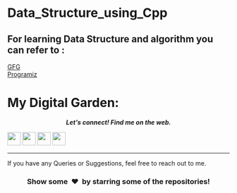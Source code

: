 # Data_Structure_using_Cpp

## For learning Data Structure and algorithm you can refer to :
 <a href="https://www.geeksforgeeks.org/introduction-to-binary-tree-data-structure-and-algorithm-tutorials/">GFG</a>
 <br><a href="https://www.programiz.com/dsa">Programiz</a>

My Digital Garden:
==========================

 <p align="center">
  <b><i>Let's connect! Find me on the web.</i></b>


[<img height="30" src = "https://img.shields.io/badge/gmail-c14438?&style=for-the-badge&logo=gmail&logoColor=white">][gmail] 
[<img height="30" src="https://img.shields.io/badge/linkedin-blue.svg?&style=for-the-badge&logo=linkedin&logoColor=white" />][LinkedIn]
[<img height="30" src = "https://img.shields.io/badge/Facebook-036be4.svg?&style=for-the-badge&logo=facebook&logoColor=white">][Facebook]
[<img height="30" src = "https://img.shields.io/badge/instagram-036be4.svg?&style=for-the-badge&logo=instagram&logoColor=white">][instagram]
<br />
<hr />

[gmail]: https://gmail.com
[linkedin]: https://www.linkedin.com/in/bheem-mastkar-4510371ba/
[Facebook]: https://www.facebook.com/bheem.mastkar/
[instagram]: https://www.instagram.com/bheem.singh/



If you have any Queries or Suggestions, feel free to reach out to me.

<h3 align="center">Show some &nbsp;❤️&nbsp; by starring some of the repositories!</h3>

